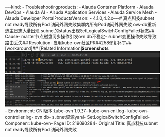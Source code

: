 ---kind:   - Troubleshootingproducts:    - Alauda Container Platform   - Alauda DevOps   - Alauda AI   - Alauda Application Services   - Alauda Service Mesh   - Alauda Developer PortalProductsVersion:   - 4.1.0,4.2.x---<!-- A type of document that involves encountering a fault, diag...it, performing root cause analysis, and providing solutions. --># 真点科技subnet not ready导致所有Pod 访问外网失败集群内所有Pod访问外网失败 ovs-db重新选主日志大量出现 subnet的status出现SetLogicalSwitchConfigFailed状态## Cause- master节点磁盘同步操作引发ovn db不稳定- subnet变更操作失败导致路由丢失## Resolution- 应用kube-ovn社区PR#4258修复补丁## [workaround]## [Related Information]**Screenshots**![](assets/zhen-dian-ke-ji-subnet-not-readydao-zhi-suo-you-pod-fang-wen-wai-wang-shi-bai/image-2024-7-4_19-20-45.png)![](assets/zhen-dian-ke-ji-subnet-not-readydao-zhi-suo-you-pod-fang-wen-wai-wang-shi-bai/image-2024-7-4_19-21-51.png)- Environment: CNI版本:kube-ovn 1.9.27- kube-ovn-cni.log- kube-ovn-controller.log- ovn db- subnet资源yaml- SetLogicalSwitchConfigFailed- Component: kube-ovn- Page ID: 219090284- Original Title: 真点科技subnet not ready导致所有Pod 访问外网失败